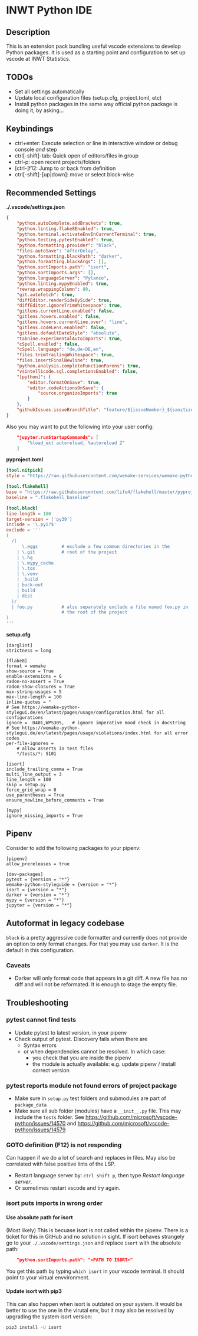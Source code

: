 # INWT Python IDE

## Description

This is an extension pack bundling useful vscode extensions to develop Python
packages. It is used as a starting point and configuration to set up vscode
at INWT Statistics.

## TODOs

- Set all settings automatically
- Update local configuration files (setup.cfg, project.toml, etc)
- Install python packages in the same way official python package is doing it;
  by asking...

## Keybindings

- ctrl+enter: Execute selection or line in interactive window or debug console
  *and* step
- ctrl[-shift]-tab: Quick open of editors/files in group
- ctrl-p: open recent projects/folders
- [ctrl-]f12: Jump to or back from definition
- ctrl[-shift]-[up|down]: move or select block-wise

## Recommended Settings

**./.vscode/settings.json**

```json
{
    "python.autoComplete.addBrackets": true,
    "python.linting.flake8Enabled": true,
    "python.terminal.activateEnvInCurrentTerminal": true,
    "python.testing.pytestEnabled": true,
    "python.formatting.provider": "black",
    "files.autoSave": "afterDelay",
    "python.formatting.blackPath": "darker",
    "python.formatting.blackArgs": [],
    "python.sortImports.path": "isort",
    "python.sortImports.args": [],
    "python.languageServer": "Pylance",
    "python.linting.mypyEnabled": true,
    "rewrap.wrappingColumn": 80,
    "git.autofetch": true,
    "diffEditor.renderSideBySide": true,
    "diffEditor.ignoreTrimWhitespace": true,
    "gitlens.currentLine.enabled": false,
    "gitlens.hovers.enabled": false,
    "gitlens.hovers.currentLine.over": "line",
    "gitlens.codeLens.enabled": false,
    "gitlens.defaultDateStyle": "absolute",
    "tabnine.experimentalAutoImports": true,
    "cSpell.enabled": false,
    "cSpell.language": "de,de-DE,en",
    "files.trimTrailingWhitespace": true,
    "files.insertFinalNewline": true,
    "python.analysis.completeFunctionParens": true,
    "vsintellicode.sql.completionsEnabled": false,
    "[python]": {
        "editor.formatOnSave": true,
        "editor.codeActionsOnSave": {
            "source.organizeImports": true
        }
    },
    "githubIssues.issueBranchTitle": "feature/${issueNumber}_${sanitizedIssueTitle}"
}

```

Also you may want to put the following into your user config:

```json
    "jupyter.runStartupCommands": [
        "%load_ext autoreload, %autoreload 2"
    ]
```

**pyproject.toml**

```toml
[tool.nitpick]
style = "https://raw.githubusercontent.com/wemake-services/wemake-python-styleguide/master/styles/nitpick-style.toml"

[tool.flakehell]
base = "https://raw.githubusercontent.com/life4/flakehell/master/pyproject.toml"
baseline = ".flakehell_baseline"

[tool.black]
line-length = 100
target-version = ['py39']
include = '\.pyi?$'
exclude = '''
(
  /(
      \.eggs         # exclude a few common directories in the
    | \.git          # root of the project
    | \.hg
    | \.mypy_cache
    | \.tox
    | \.venv
    | _build
    | buck-out
    | build
    | dist
  )/
  | foo.py           # also separately exclude a file named foo.py in
                     # the root of the project
)
'''
```

**setup.cfg**

```
[darglint]
strictness = long

[flake8]
format = wemake
show-source = True
enable-extensions = G
radon-no-assert = True
radon-show-closures = True
max-string-usages = 5
max-line-length = 100
inline-quotes = "
# See https://wemake-python-stylegui.de/en/latest/pages/usage/configuration.html for all configurations
ignore =  D401,WPS305,   # ignore imperative mood check in docstring
# See https://wemake-python-stylegui.de/en/latest/pages/usage/violations/index.html for all error codes
per-file-ignores =
    # allow asserts in test files
    */tests/*: S101

[isort]
include_trailing_comma = True
multi_line_output = 3
line_length = 100
skip = setup.py
force_grid_wrap = 0
use_parentheses = True
ensure_newline_before_comments = True

[mypy]
ignore_missing_imports = True
```


## Pipenv

Consider to add the following packages to your pipenv:

```pipfile
[pipenv]
allow_prereleases = true

[dev-packages]
pytest = {version = "*"}
wemake-python-styleguide = {version = "*"}
isort = {version = "*"}
darker = {version = "*"}
mypy = {version = "*"}
jupyter = {version = "*"}
```

## Autoformat in legacy codebase

`black` is a pretty aggressive code formatter and currently does not provide an
option to only format changes. For that you may use `darker`. It is the default
in this configuration.

### Caveats

- Darker will only format code that appears in a git diff. A new file has no
  diff and will not be reformated. It is enough to stage the empty file.

## Troubleshooting

### pytest cannot find tests

- Update pytest to latest version, in your pipenv
- Check output of pytest. Discovery fails when there are
  - Syntax errors
  - or when dependencies cannot be resolved. In which case:
    - you check that you are inside the pipenv
    - the module is actually available: e.g. update pipenv / install correct version

### pytest reports module not found errors of project package

- Make sure in `setup.py` test folders and submodules are part of `package_data`
- Make sure all sub folder (modules) have a `__init__.py` file. This may
  include the `tests` folder. See
  https://github.com/microsoft/vscode-python/issues/14570 and
  https://github.com/microsoft/vscode-python/issues/14579

### GOTO definition (F12) is not responding

Can happen if we do a lot of search and replaces in files. May also be correlated
with false positive lints of the LSP.

- Restart language server by: `ctrl shift p`, then type *Restart language
  server*.
- Or sometimes restart vscode and try again.

### isort puts imports in wrong order

#### Use absolute path for isort

(Most likely) This is becuase isort is not called within the pipenv. There is a
ticket for this in GitHub and no solution in sight. If isort behaves strangely
go to your `./.vscode/settings.json` and replace `isort` with the absolute path:

```json
    "python.sortImports.path": "<PATH TO ISORT>"
```

You get this path by typing `which isort` in your vscode terminal. It should
point to your virtual envvironment.

#### Update isort with pip3

This can also happen when isort is outdated on your system. It would be better
to use the one in the virutal env, but it may also be resolved by upgrading the
system isort version:

```sh
pip3 install -U isort
```
